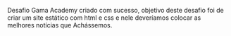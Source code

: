 Desafio Gama Academy criado com sucesso, objetivo deste desafio foi de criar um site estático com html e css e nele deveríamos  colocar as melhores notícias que Achássemos.
